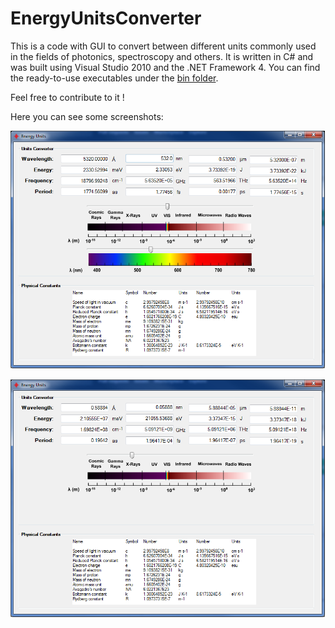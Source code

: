 # EnergyUnitsConverter
This is a code with GUI to convert between different units commonly used in the fields of photonics, spectroscopy and others. It is written in C# and was built using Visual Studio 2010 and the .NET Framework 4. You can find the ready-to-use executables under the [bin folder](/bin). 

Feel free to contribute to it !

Here you can see some screenshots:

![Screenshot](units_converter_screenshot_1.png "Screenshot")

![Screenshot](units_converter_screenshot_2.png "Screenshot")





